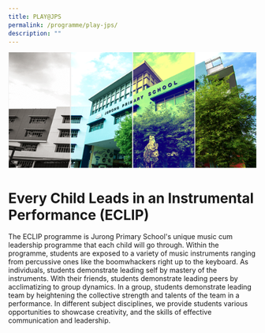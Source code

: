 ```yaml
---
title: PLAY@JPS
permalink: /programme/play-jps/
description: ""
---
```


![](/images/Banner.png)

Every Child Leads in an Instrumental Performance (ECLIP)
========================================================

  
The ECLIP programme is Jurong Primary School's unique music cum leadership programme that each child will go through. Within the programme, students are exposed to a variety of music instruments ranging from percussive ones like the boomwhackers right up to the keyboard. As individuals, students demonstrate leading self by mastery of the instruments. With their friends, students demonstrate leading peers by acclimatizing to group dynamics. In a group, students demonstrate leading team by heightening the collective strength and talents of the team in a performance. In different subject disciplines, we provide students various opportunities to showcase creativity, and the skills of effective communication and leadership.